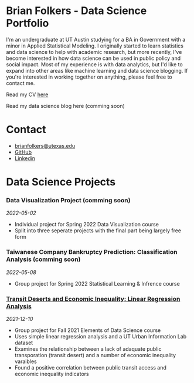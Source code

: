 # Brian Folkers - Data Science Portfolio
I'm an undergraduate at UT Austin studying for a BA in Government with a minor in Applied Statistical Modeling. I originally started to learn statistics and data science to help with academic research, but more recently, I've become interested in how data science can be used in public policy and social impact. Most of my experience is with data analytics, but I'd like to expand into other areas like machine learning and data science blogging. If you're interested in working together on anything, please feel free to contact me.

Read my CV [here](https://drive.google.com/file/d/1PDZKe4IQCpqUa8njlCbieDP0ZWr1SY23/view?usp=sharing)

Read my data science blog here (comming soon)

# Contact
- brianfolkers@utexas.edu
- [GitHub](https://github.com/BriandFolkers)
- [Linkedin](https://www.linkedin.com/in/brian-d-folkers-898a311a2/)

# Data Science Projects
### Data Visualization Project (comming soon)
*2022-05-02*
- Individual project for Spring 2022 Data Visualization course
- Split into three seperate projects with the final part being largely free form

### Taiwanese Company Bankruptcy Prediction: Classification Analysis (comming soon)
*2022-05-08*
- Group project for Spring 2022 Statistical Learning & Infrence course

### [Transit Deserts and Economic Inequality: Linear Regression Analysis](https://github.com/BriandFolkers/DS-Project)
*2021-12-10*
- Group project for Fall 2021 Elements of Data Science course
- Uses simple linear regression analysis and a UT Urban Information Lab dataset
- Examines the relationship between a lack of adaquate public transporation (transit desert) and a number of economic inequality varaibles
- Found a positive correlation between public transit access and economic inequality indicators
